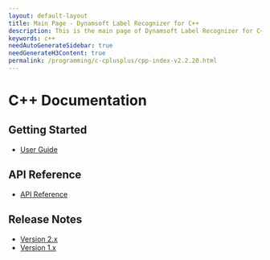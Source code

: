 ```yaml
---
layout: default-layout
title: Main Page - Dynamsoft Label Recognizer for C++
description: This is the main page of Dynamsoft Label Recognizer for C++ Language.
keywords: c++
needAutoGenerateSidebar: true
needGenerateH3Content: true
permalink: /programming/c-cplusplus/cpp-index-v2.2.20.html
---
```


# C++ Documentation

## Getting Started

- [User Guide](cpp-user-guide.md)

## API Reference

- [API Reference](api-reference/cpp-index.md)

## Release Notes

- [Version 2.x](release-notes/c-cpp-2.md)
- [Version 1.x](release-notes/c-cpp-1.md)